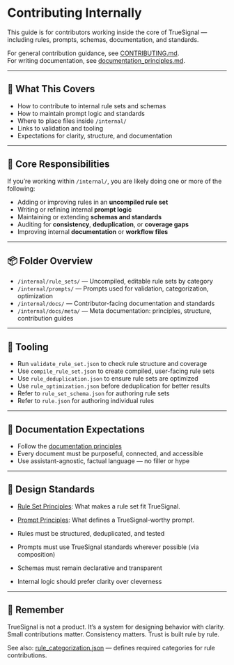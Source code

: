# Contributing Internally

This guide is for contributors working inside the core of TrueSignal — including rules, prompts, schemas, documentation, and standards.

For general contribution guidance, see [CONTRIBUTING.md](../../../CONTRIBUTING.md).  
For writing documentation, see [documentation_principles.md](documentation_principles.md).

---

## 🧱 What This Covers

- How to contribute to internal rule sets and schemas
- How to maintain prompt logic and standards
- Where to place files inside `/internal/`
- Links to validation and tooling
- Expectations for clarity, structure, and documentation

---

## 🧠 Core Responsibilities

If you’re working within `/internal/`, you are likely doing one or more of the following:

- Adding or improving rules in an **uncompiled rule set**
- Writing or refining internal **prompt logic**
- Maintaining or extending **schemas and standards**
- Auditing for **consistency**, **deduplication**, or **coverage gaps**
- Improving internal **documentation** or **workflow files**

---

## 📦 Folder Overview

- `/internal/rule_sets/` — Uncompiled, editable rule sets by category
- `/internal/prompts/` — Prompts used for validation, categorization, optimization
- `/internal/docs/` — Contributor-facing documentation and standards
- `/internal/docs/meta/` — Meta documentation: principles, structure, contribution guides

---

## 🧰 Tooling

- Run `validate_rule_set.json` to check rule structure and coverage
- Use `compile_rule_set.json` to create compiled, user-facing rule sets
- Use `rule_deduplication.json` to ensure rule sets are optimized
- Use `rule_optimization.json` before deduplication for better results
- Refer to `rule_set_schema.json` for authoring rule sets
- Refer to `rule.json` for authoring individual rules

---

## 📝 Documentation Expectations

- Follow the [documentation principles](documentation_principles.md)
- Every document must be purposeful, connected, and accessible
- Use assistant-agnostic, factual language — no filler or hype

---

## 🧭 Design Standards
- [Rule Set Principles](../../../docs/principles/rule_set.md): What makes a rule set fit TrueSignal.
- [Prompt Principles](../../../docs/principles/prompt.md): What defines a TrueSignal-worthy prompt.

- Rules must be structured, deduplicated, and tested
- Prompts must use TrueSignal standards wherever possible (via composition)
- Schemas must remain declarative and transparent
- Internal logic should prefer clarity over cleverness

---

## 🧠 Remember

TrueSignal is not a product. It’s a system for designing behavior with clarity.  
Small contributions matter. Consistency matters. Trust is built rule by rule.


See also: [rule_categorization.json](../../../standards/rule_categorization.json) — defines required categories for rule contributions.
